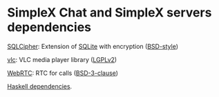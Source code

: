 # SimpleX Chat and SimpleX servers dependencies

[SQLCipher](https://github.com/sqlcipher/sqlcipher): Extension of [SQLite](https://sqlite.org) with encryption ([BSD-style](./licences/apps/sqlcipher/LICENSE.md))

[vlc](https://github.com/videolan/vlc): VLC media player library ([LGPLv2](./licences/apps/vlc/COPYING.LIB))

[WebRTC](https://webrtc.googlesource.com/src/): RTC for calls ([BSD-3-clause](./licences/apps/webrtc/LICENSE))

[Haskell dependencies](./HASKELL.md).
